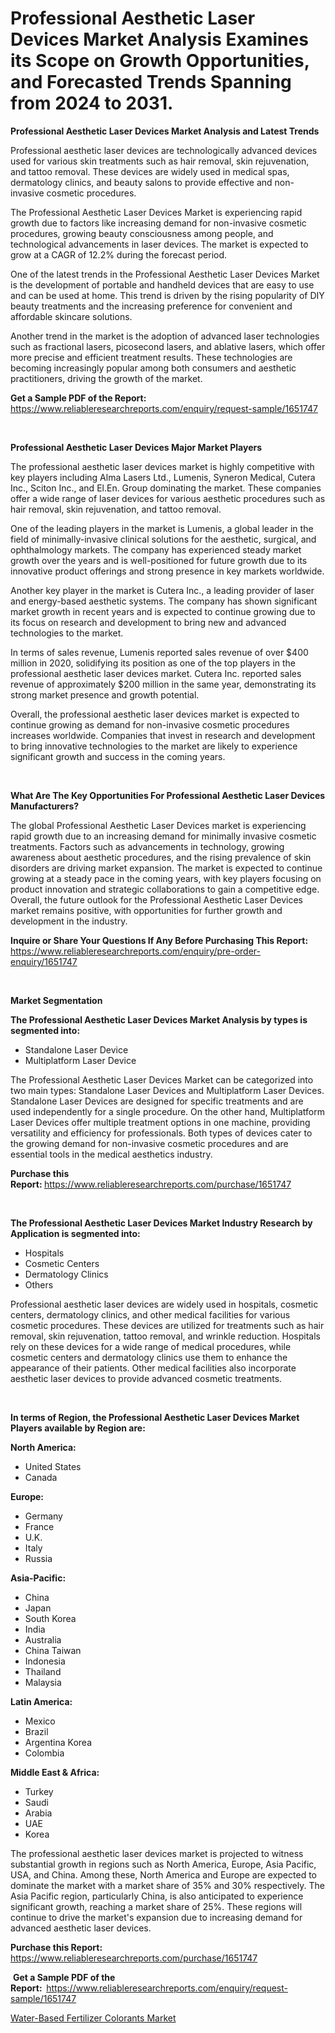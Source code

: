 <p><h1>Professional Aesthetic Laser Devices Market Analysis Examines its Scope on Growth Opportunities, and Forecasted Trends Spanning from 2024 to 2031.</h1></p><p><strong>Professional Aesthetic Laser Devices Market Analysis and Latest Trends</strong></p>
<p><p>Professional aesthetic laser devices are technologically advanced devices used for various skin treatments such as hair removal, skin rejuvenation, and tattoo removal. These devices are widely used in medical spas, dermatology clinics, and beauty salons to provide effective and non-invasive cosmetic procedures.</p><p>The Professional Aesthetic Laser Devices Market is experiencing rapid growth due to factors like increasing demand for non-invasive cosmetic procedures, growing beauty consciousness among people, and technological advancements in laser devices. The market is expected to grow at a CAGR of 12.2% during the forecast period.</p><p>One of the latest trends in the Professional Aesthetic Laser Devices Market is the development of portable and handheld devices that are easy to use and can be used at home. This trend is driven by the rising popularity of DIY beauty treatments and the increasing preference for convenient and affordable skincare solutions.</p><p>Another trend in the market is the adoption of advanced laser technologies such as fractional lasers, picosecond lasers, and ablative lasers, which offer more precise and efficient treatment results. These technologies are becoming increasingly popular among both consumers and aesthetic practitioners, driving the growth of the market.</p></p>
<p><strong>Get a Sample PDF of the Report:&nbsp;</strong> <a href="https://www.reliableresearchreports.com/enquiry/request-sample/1651747">https://www.reliableresearchreports.com/enquiry/request-sample/1651747</a></p>
<p>&nbsp;</p>
<p><strong>Professional Aesthetic Laser Devices Major Market Players</strong></p>
<p><p>The professional aesthetic laser devices market is highly competitive with key players including Alma Lasers Ltd., Lumenis, Syneron Medical, Cutera Inc., Sciton Inc., and El.En. Group dominating the market. These companies offer a wide range of laser devices for various aesthetic procedures such as hair removal, skin rejuvenation, and tattoo removal.</p><p>One of the leading players in the market is Lumenis, a global leader in the field of minimally-invasive clinical solutions for the aesthetic, surgical, and ophthalmology markets. The company has experienced steady market growth over the years and is well-positioned for future growth due to its innovative product offerings and strong presence in key markets worldwide.</p><p>Another key player in the market is Cutera Inc., a leading provider of laser and energy-based aesthetic systems. The company has shown significant market growth in recent years and is expected to continue growing due to its focus on research and development to bring new and advanced technologies to the market.</p><p>In terms of sales revenue, Lumenis reported sales revenue of over $400 million in 2020, solidifying its position as one of the top players in the professional aesthetic laser devices market. Cutera Inc. reported sales revenue of approximately $200 million in the same year, demonstrating its strong market presence and growth potential.</p><p>Overall, the professional aesthetic laser devices market is expected to continue growing as demand for non-invasive cosmetic procedures increases worldwide. Companies that invest in research and development to bring innovative technologies to the market are likely to experience significant growth and success in the coming years.</p></p>
<p>&nbsp;</p>
<p><strong>What Are The Key Opportunities For Professional Aesthetic Laser Devices Manufacturers?</strong></p>
<p><p>The global Professional Aesthetic Laser Devices market is experiencing rapid growth due to an increasing demand for minimally invasive cosmetic treatments. Factors such as advancements in technology, growing awareness about aesthetic procedures, and the rising prevalence of skin disorders are driving market expansion. The market is expected to continue growing at a steady pace in the coming years, with key players focusing on product innovation and strategic collaborations to gain a competitive edge. Overall, the future outlook for the Professional Aesthetic Laser Devices market remains positive, with opportunities for further growth and development in the industry.</p></p>
<p><strong>Inquire or Share Your Questions If Any Before Purchasing This Report:</strong> <a href="https://www.reliableresearchreports.com/enquiry/pre-order-enquiry/1651747">https://www.reliableresearchreports.com/enquiry/pre-order-enquiry/1651747</a></p>
<p>&nbsp;</p>
<p><strong>Market Segmentation</strong></p>
<p><strong>The Professional Aesthetic Laser Devices Market Analysis by types is segmented into:</strong></p>
<p><ul><li>Standalone Laser Device</li><li>Multiplatform Laser Device</li></ul></p>
<p><p>The Professional Aesthetic Laser Devices Market can be categorized into two main types: Standalone Laser Devices and Multiplatform Laser Devices. Standalone Laser Devices are designed for specific treatments and are used independently for a single procedure. On the other hand, Multiplatform Laser Devices offer multiple treatment options in one machine, providing versatility and efficiency for professionals. Both types of devices cater to the growing demand for non-invasive cosmetic procedures and are essential tools in the medical aesthetics industry.</p></p>
<p><strong>Purchase this Report:&nbsp;</strong><a href="https://www.reliableresearchreports.com/purchase/1651747">https://www.reliableresearchreports.com/purchase/1651747</a></p>
<p>&nbsp;</p>
<p><strong>The Professional Aesthetic Laser Devices Market Industry Research by Application is segmented into:</strong></p>
<p><ul><li>Hospitals</li><li>Cosmetic Centers</li><li>Dermatology Clinics</li><li>Others</li></ul></p>
<p><p>Professional aesthetic laser devices are widely used in hospitals, cosmetic centers, dermatology clinics, and other medical facilities for various cosmetic procedures. These devices are utilized for treatments such as hair removal, skin rejuvenation, tattoo removal, and wrinkle reduction. Hospitals rely on these devices for a wide range of medical procedures, while cosmetic centers and dermatology clinics use them to enhance the appearance of their patients. Other medical facilities also incorporate aesthetic laser devices to provide advanced cosmetic treatments.</p></p>
<p>&nbsp;</p>
<p><strong>In terms of Region, the Professional Aesthetic Laser Devices Market Players available by Region are:</strong></p>
<p>
    <p> <strong> North America: </strong>
        <ul>
            <li>United States</li>
            <li>Canada</li>
        </ul>
        </p> 
    <p> <strong> Europe: </strong>
        <ul>
            <li>Germany</li>
            <li>France</li>
            <li>U.K.</li>
            <li>Italy</li>
            <li>Russia</li>
        </ul>
        </p> 
    <p> <strong> Asia-Pacific: </strong>
        <ul>
            <li>China</li>
            <li>Japan</li>
            <li>South Korea</li>
            <li>India</li>
            <li>Australia</li>
            <li>China Taiwan</li>
            <li>Indonesia</li>
            <li>Thailand</li>
            <li>Malaysia</li>
        </ul>
        </p> 
    <p> <strong> Latin America: </strong>
        <ul>
            <li>Mexico</li>
            <li>Brazil</li>
            <li>Argentina Korea</li>
            <li>Colombia</li>
        </ul>
        </p> 
    <p> <strong> Middle East & Africa: </strong>
        <ul>
            <li>Turkey</li>
            <li>Saudi</li>
            <li>Arabia</li>
            <li>UAE</li>
            <li>Korea</li>
        </ul>
    </p>
    </p>
<p><p>The professional aesthetic laser devices market is projected to witness substantial growth in regions such as North America, Europe, Asia Pacific, USA, and China. Among these, North America and Europe are expected to dominate the market with a market share of 35% and 30% respectively. The Asia Pacific region, particularly China, is also anticipated to experience significant growth, reaching a market share of 25%. These regions will continue to drive the market's expansion due to increasing demand for advanced aesthetic laser devices.</p></p>
<p><strong>Purchase this Report: </strong><a href="https://www.reliableresearchreports.com/purchase/1651747">https://www.reliableresearchreports.com/purchase/1651747</a></p>
<p>&nbsp;<strong>Get a Sample PDF of the Report:&nbsp;&nbsp;</strong><a href="https://www.reliableresearchreports.com/enquiry/request-sample/1651747">https://www.reliableresearchreports.com/enquiry/request-sample/1651747</a></p>
<p><strong></strong></p>
<p><p><a href="https://github.com/mharielmesa/Market-Research-Report-List-1/blob/main/water-based-fertilizer-colorants-market.md">Water-Based Fertilizer Colorants Market</a></p></p>